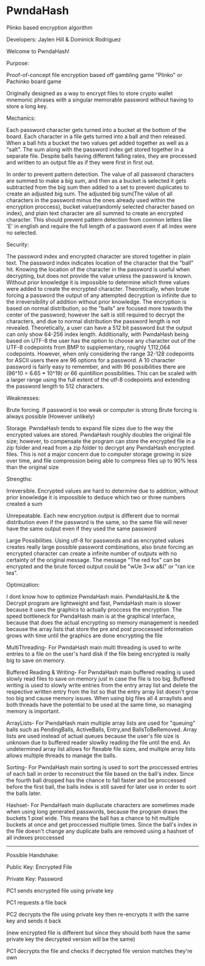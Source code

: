 # PwndaHash
Plinko based encryption algorithm

Developers: Jaylen Hill & Dominick Rodriguez

Welcome to PwndaHash!

Purpose:

Proof-of-concept file encryption based off gambling game "Plinko" or Pachinko board game

Originally designed as a way to encrypt files to store crypto wallet mnemonic phrases with a singular memorable password without having to store a long key. 


Mechanics:

Each password character gets turned into a bucket at the bottom of the board. Each character in a file gets turned into a ball and then released. When a ball hits a bucket the two values get added together as well as a "salt". The sum along with the password index get stored together in a separate file. Despite balls having different falling rates, they are processed and written to an output file as if they were first in first out.

In order to prevent pattern detection. The value of all password characters are summed to make a big sum, and then as a bucket is selected it gets subtracted from the big sum then added to a set to prevent duplicates to create an adjusted big sum. The adjusted big sum(The value of all characters in the password minus the ones already used within the encryption proccess), bucket value(randomly selected character based on index), and plain text character are all summed to create an encrypted character. This should prevent pattern detection from common letters like 'E' in english and require the full length of a password even if all index were no selected.

Security:

The password index and encrypted character are stored together in plain text.
The password index indicates location of the character that the "ball" hit. Knowing the location of the character in the password is useful when decrypting, but does not provide the value unless the password is known. Without prior knowledge it is impossible to determine which three values were added to create the encrypted character. Theoretically, when brute forcing a password the output of any attempted decryption is infinite due to the irreversibility of addition without prior knowledge. The encryption is based on normal distribution, so the "balls" are focused more towards the center of the password; however the salt is still required to decrypt the characters, and due to normal distribution the password length is not revealed. Theoretically, a user can have a 512 bit password but the output can only show 64-256 index length. Additionally, with PwndaHash being based on UTF-8 the user has the option to choose any character out of the UTF-8 codepoints from BMP to supplementary, roughly 1,112,064 codepoints. However, when only considering the range 32-128 codepoints for ASCII users there are 96 options for a password. A 10 character password is fairly easy to remember, and with 96 possibilities there are (96^10 = 6.65 * 10^19)  or 66 quintillion possibilities. This can be scaled with a larger range using the full extent of the utf-8 codepoints and extending the password length to 512 characters.

Weaknesses:

Brute forcing. If password is too weak or computer is strong Brute forcing is always possible (However unlikely)

Storage. PwndaHash tends to expand file sizes due to the way the encrypted values are stored. PwndaHash roughly doubles the original file size; however, to compensate the program can store the encrypted file in a zip folder and read from a zip folder to decrypt any PwndaHash encrypted files. This is not a major concern due to computer storage growing in size over time, and file compression being able to compress files up to 90% less than the original size


Strengths:

Irreversible. Encrypted values are hard to determine due to addition, without prior knowledge it is impossible to deduce which two or three numbers created a sum

Unrepeatable. Each new encryption output is different due to normal distribution even if the password is the same, so the same file will never have the same output even if they used the same password

Large Possibilities. Using utf-8 for passwords and as encrypted values creates really large possible password combinations, also brute forcing an encrypted character can create a infinite number of outputs with no certainty of the original message. The message "The red fox" can be encrypted and the brute forced output could be "wUe 3<w a&(" or "ran ice tea". 


Optimization:

I dont know how to optimize PwndaHash main. PwndaHashLite & the Decrypt program are lightweight and fast, PwndaHash main is slower because it uses the graphics to actually proccess the encryption. The speed bottleneck for PwndaHash main is at the graphical interface, because that does the actual encrypting so memory management is needed because the array lists that store the pre and post proccessed information grows with time until the graphics are done encrypting the file 

MultiThreading-
For PwndaHash main multi threading is used to write entries to a file on the user's hard disk if the file being encrypted is really big to save on memory.

Buffered Reading & Writing-
For PwndaHash main buffered reading is used slowly read files to save on memory just in case the file is too big. Buffered writing is used to slowly write entries from the entry array list and delete the respective written entry from the list so that the entry array list doesn't grow too big and cause memory issues. When using big files all 4 arraylists and both threads have the potential to be used at the same time, so managing memory is important.

ArrayLists-
For PwndaHash main multiple array lists are used for "queuing" balls such as PendingBalls, ActiveBalls, Entry,and BallsToBeRemoved. Array lists are used instead of actual queues because the user's file size is unknown due to buffered reader slowlky reading the file until the end. An undetermined array list allows for flexable file sizes, and multiple array lists allows multiple threads to manage the balls.

Sorting-
For PwndaHash main sorting is used to sort the proccessed entries of each ball in order to reconstruct the file based on the ball's index. Since the fourth ball dropped has the chance to fall faster and be proccessed before the first ball, the balls index is still saved for later use in order to sort the balls later.

Hashset-
For PwndaHash main dupliucate characters are sometimes made when using long generated passwords, because the program draws the buckets 1 pixel wide. This means the ball has a chance to hit multiple buckets at once and get proccessed multiple times. Since the ball's index in the file doesn't change any duplicate balls are removed using a hashset of all indexes proccessed

----------------------------------------------------------------------------------------------------
Possible Handshake:

Public Key: Encrypted File

Private Key: Password


PC1 sends encrypted file using private key

PC1 requests a file back

PC2 decrypts the file using private key then re-encrypts it with the same key and sends it back

(new encrypted file is different but since they should both have the same private key the decrypted version will be the same)

PC1 decrypts the file and checks if decrypted file version matches they're own
